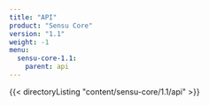 ```yaml
---
title: "API"
product: "Sensu Core"
version: "1.1"
weight: -1
menu: 
  sensu-core-1.1:
    parent: api
---
```


{{< directoryListing "content/sensu-core/1.1/api" >}}
